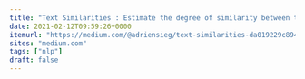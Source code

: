 ```yaml
---
title: "Text Similarities : Estimate the degree of similarity between two texts | by Adrien Sieg | Medium"
date: 2021-02-12T09:59:26+0000
itemurl: "https://medium.com/@adriensieg/text-similarities-da019229c894"
sites: "medium.com"
tags: ["nlp"]
draft: false
---
```

